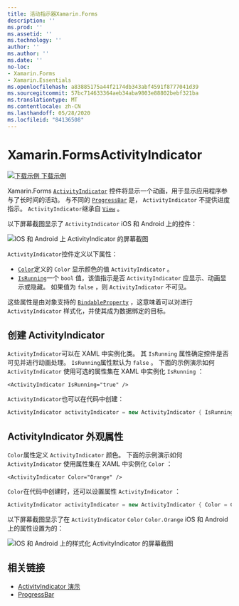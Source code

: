 ```yaml
---
title: 活动指示器Xamarin.Forms
description: ''
ms.prod: ''
ms.assetid: ''
ms.technology: ''
author: ''
ms.author: ''
ms.date: ''
no-loc:
- Xamarin.Forms
- Xamarin.Essentials
ms.openlocfilehash: a83885175a44f2174db343abf4591f8777041d39
ms.sourcegitcommit: 57bc714633364aeb34aba9803e88802bebf321ba
ms.translationtype: MT
ms.contentlocale: zh-CN
ms.lasthandoff: 05/28/2020
ms.locfileid: "84136508"
---
```

# <a name="xamarinforms-activityindicator"></a>Xamarin.FormsActivityIndicator
[![下载示例](~/media/shared/download.png) 下载示例](https://docs.microsoft.com/samples/xamarin/xamarin-forms-samples/userinterface-activityindicatordemos/)

Xamarin.Forms [`ActivityIndicator`](xref:Xamarin.Forms.ActivityIndicator) 控件将显示一个动画，用于显示应用程序参与了长时间的活动。 与不同的 [`ProgressBar`](xref:Xamarin.Forms.ProgressBar) 是， `ActivityIndicator` 不提供进度指示。 `ActivityIndicator`继承自 [`View`](xref:Xamarin.Forms.View) 。

以下屏幕截图显示了 `ActivityIndicator` iOS 和 Android 上的控件：

![IOS 和 Android 上 ActivityIndicator 的屏幕截图](activityindicator-images/activityindicators-default.png "IOS 和 Android 上 ActivityIndicator 的屏幕截图")

`ActivityIndicator`控件定义以下属性：

* [`Color`](xref:Xamarin.Forms.ActivityIndicator.Color)定义的 `Color` 显示颜色的值 `ActivityIndicator` 。
* [`IsRunning`](xref:Xamarin.Forms.ActivityIndicator.IsRunning)一个 `bool` 值，该值指示是否 `ActivityIndicator` 应显示、动画显示或隐藏。 如果值为 `false` ，则 `ActivityIndicator` 不可见。

这些属性是由对象支持的 [`BindableProperty`](xref:Xamarin.Forms.BindableProperty) ，这意味着可以对进行 `ActivityIndicator` 样式化，并使其成为数据绑定的目标。

## <a name="create-an-activityindicator"></a>创建 ActivityIndicator

`ActivityIndicator`可以在 XAML 中实例化类。 其 `IsRunning` 属性确定控件是否可见并进行动画处理。 `IsRunning`属性默认为 `false` 。 下面的示例演示如何 `ActivityIndicator` 使用可选的属性集在 XAML 中实例化 `IsRunning` ：

```xaml
<ActivityIndicator IsRunning="true" />
```

`ActivityIndicator`也可以在代码中创建：

```csharp
ActivityIndicator activityIndicator = new ActivityIndicator { IsRunning = true };
```

## <a name="activityindicator-appearance-properties"></a>ActivityIndicator 外观属性

`Color`属性定义 `ActivityIndicator` 颜色。 下面的示例演示如何 `ActivityIndicator` 使用属性集在 XAML 中实例化 `Color` ：

```xaml
<ActivityIndicator Color="Orange" />
```

`Color`在代码中创建时，还可以设置属性 `ActivityIndicator` ：

```csharp
ActivityIndicator activityIndicator = new ActivityIndicator { Color = Color.Orange };
```

以下屏幕截图显示了在 `ActivityIndicator` `Color` `Color.Orange` iOS 和 Android 上的属性设置为的：

![IOS 和 Android 上的样式化 ActivityIndicator 的屏幕截图](activityindicator-images/activityindicators-styled.png "IOS 和 Android 上的样式化 ActivityIndicator 的屏幕截图")

## <a name="related-links"></a>相关链接

* [ActivityIndicator 演示](https://docs.microsoft.com/samples/xamarin/xamarin-forms-samples/userinterface-activityindicatordemos/)
* [ProgressBar](~/xamarin-forms/user-interface/progressbar.md)
